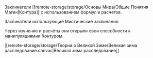 Заклинатели [[remote-storage/storage/Основы Мира/Общие Понятия Магии|Контура]] с использованием формул и расчётов.

Заклинатели использующие Мистические заклинания.

Через изучение и расчёты они открыли свои способности к манипуляциямии Контуром.

[[remote-storage/storage/Теории о Великой Зиме/Великая зима расследование.canvas|Великая зима расследование]]

